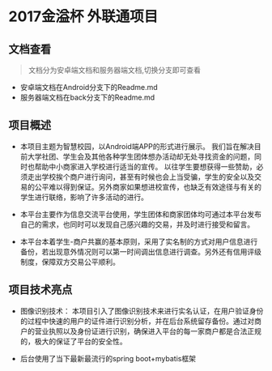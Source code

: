# 2017金溢杯 外联通项目

## 文档查看
> 文档分为安卓端文档和服务器端文档,切换分支即可查看
- 安卓端文档在Android分支下的Readme.md
- 服务器端文档在back分支下的Readme.md

## 项目概述
 - 本项目主题为智慧校园，以Android端APP的形式进行展示。
我们旨在解决目前大学社团、学生会及其他各种学生团体想办活动却无处寻找资金的问题，同时也帮助中小商家进入学校进行适当的宣传。
以往学生要想获得一些赞助，必须走出学校挨个商户进行询问，甚至有时候也会上当受骗，学生的安全以及交易的公平难以得到保证。另外商家如果想进校宣传，也缺乏有效途径与有关的学生进行联络，影响了许多活动的进行。

 - 本平台主要作为信息交流平台使用，学生团体和商家团体均可通过本平台发布自己的需求，也同时可以发现自己感兴趣的交易，并及时进行接受和留言。
 
 - 本平台本着学生-商户共赢的基本原则，采用了实名制的方式对用户信息进行备份，若出现意外情况则可以第一时间调出信息进行调查。另外还有信用评级制度，保障双方交易公平顺利。
   
## 项目技术亮点
 - 图像识别技术：
 本项目引入了图像识别技术来进行实名认证，在用户验证身份的过程中快速的用户的证件进行识别分析，并在后台系统留存备份。通过对商户的营业执照以及身份证进行识别，确保进入平台的每一家商户都是合法正规的，极大的保证了平台的安全性。
 
 - 后台使用了当下最新最流行的spring boot+mybatis框架







 

